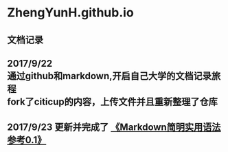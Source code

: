 # ZhengYunH.github.io
文档记录
---
2017/9/22  
通过github和markdown,开启自己大学的文档记录旅程  
fork了citicup的内容，上传文件并且重新整理了仓库  
---
2017/9/23
更新并完成了 [《Markdown简明实用语法参考0.1》](/markdown语法.md)
---